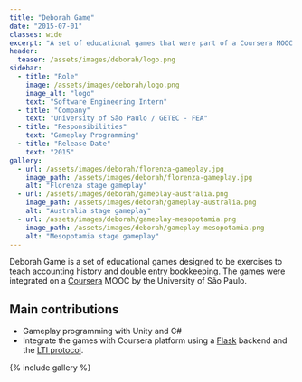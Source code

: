 ```yaml
---
title: "Deborah Game"
date: "2015-07-01"
classes: wide
excerpt: "A set of educational games that were part of a Coursera MOOC."
header:
  teaser: /assets/images/deborah/logo.png
sidebar:
  - title: "Role"
    image: /assets/images/deborah/logo.png
    image_alt: "logo"
    text: "Software Engineering Intern"
  - title: "Company"
    text: "University of São Paulo / GETEC - FEA"
  - title: "Responsibilities"
    text: "Gameplay Programming"
  - title: "Release Date"
    text: "2015"
gallery:
  - url: /assets/images/deborah/florenza-gameplay.jpg
    image_path: /assets/images/deborah/florenza-gameplay.jpg
    alt: "Florenza stage gameplay"
  - url: /assets/images/deborah/gameplay-australia.png
    image_path: /assets/images/deborah/gameplay-australia.png
    alt: "Australia stage gameplay"
  - url: /assets/images/deborah/gameplay-mesopotamia.png
    image_path: /assets/images/deborah/gameplay-mesopotamia.png
    alt: "Mesopotamia stage gameplay"
---
```


Deborah Game is a set of educational games designed to be exercises to teach accounting history and double entry bookkeeping. The games were integrated on a [Coursera](https://www.coursera.org/) MOOC by the University of São Paulo.


## Main contributions
- Gameplay programming with Unity and C#
- Integrate the games with Coursera platform using a [Flask](https://flask.palletsprojects.com/en/1.1.x/) backend and the [LTI protocol](https://en.wikipedia.org/wiki/Learning_Tools_Interoperability).

{% include gallery %}
